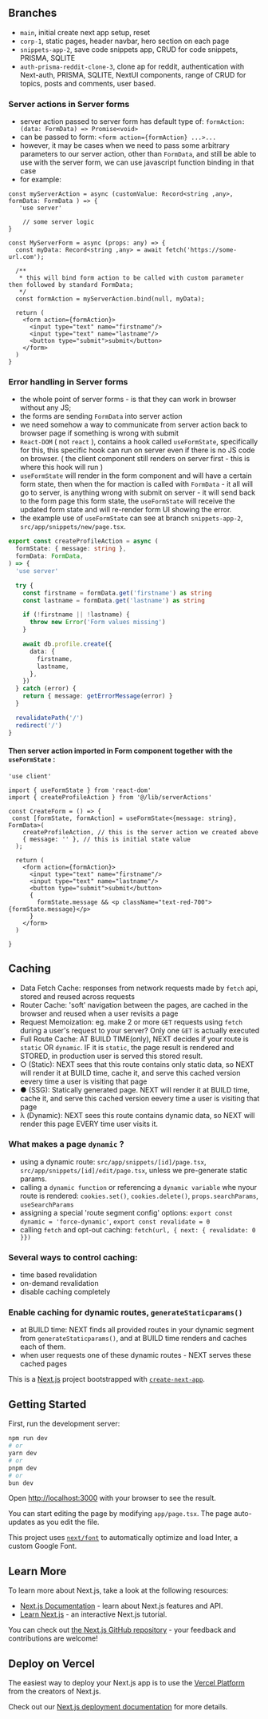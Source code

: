 ## Branches
- `main`, initial create next app setup, reset
- `corp-1`, static pages, header navbar, hero section on each page
- `snippets-app-2`, save code snippets app, CRUD for code snippets, PRISMA, SQLITE
- `auth-prisma-reddit-clone-3`, clone ap for reddit, authentication with Next-auth, PRISMA, SQLITE, NextUI components, range of CRUD for topics, posts and comments, user based.

### Server actions in Server forms
- server action passed to server form has default type of: `formAction: (data: FormData) => Promise<void>`
- can be passed to form: `<form action={formAction} ...>...`
- however, it may be cases when we need to pass some arbitrary parameters to our server action, other than `FormData`,
and still be able to use with the server form, we can use javascript function binding in that case
- for example:

```tsx
const myServerAction = async (customValue: Record<string ,any>, formData: FormData ) => {
   'use server'

    // some server logic
}

const MyServerForm = async (props: any) => {
  const myData: Record<string ,any> = await fetch('https://some-url.com');

  /**
   * this will bind form action to be called with custom parameter then followed by standard FormData;
   */
  const formAction = myServerAction.bind(null, myData);

  return (
    <form action={formAction}>
      <input type="text" name="firstname"/>
      <input type="text" name="lastname"/>
      <button type="submit">submit</button>
    </form>
  )
}
```

### Error handling in Server forms
- the whole point of server forms - is that they can work in browser without any JS;
- the forms are sending `FormData` into server action
- we need somehow a way to communicate from server action back to browser page if something is wrong with submit
- `React-DOM` ( not `react` ), contains a hook called `useFormState`, specifically for this, this specific hook
can run on server even if there is no JS code on browser. ( the client component still renders on server first - this is where this hook will run )
- `useFormState` will render in the form component and will have a certain form state, then when the for maction is called with `FormData` - it all will go to server, is anything wrong with submit on server - it will send back to the form page this form state, the `useFormState` will receive the updated form state and will re-render form UI showing the error.
- the example use of `useFormState` can see at branch `snippets-app-2`, `src/app/snippets/new/page.tsx`.

```ts
export const createProfileAction = async (
  formState: { message: string },
  formData: FormData,
) => {
  'use server'

  try {
    const firstname = formData.get('firstname') as string
    const lastname = formData.get('lastname') as string

    if (!firstname || !lastname) {
      throw new Error('Form values missing')
    }

    await db.profile.create({
      data: {
        firstname,
        lastname,
      },
    })
  } catch (error) {
    return { message: getErrorMessage(error) }
  }

  revalidatePath('/')
  redirect('/')
}
```
#### Then server action imported in Form component together with the `useFormState` :

```tsx
'use client'

import { useFormState } from 'react-dom'
import { createProfileAction } from '@/lib/serverActions'

const CreateForm = () => {
 const [formState, formAction] = useFormState<{message: string}, FormData>(
    createProfileAction, // this is the server action we created above
    { message: '' }, // this is initial state value
  );

  return (
    <form action={formAction}>
      <input type="text" name="firstname"/>
      <input type="text" name="lastname"/>
      <button type="submit">submit</button>
      {
        formState.message && <p className="text-red-700">{formState.message}</p>
      }
    </form>
  )

}
```

## Caching
- Data Fetch Cache: responses from network requests made by `fetch` api, stored and reused across requests
- Router Cache: 'soft' navigation between the pages, are cached in the browser and reused when a user revisits a page
- Request Memoization: eg. make 2 or more `GET` requests using `fetch` during a user's request to your server? Only one `GET` is actually executed
- Full Route Cache: AT BUILD TIME(only), NEXT decides if your route is `static` OR `dynamic`. IF it is `static`, the page result is rendered and STORED, in production user is served this stored result.
- ○  (Static): NEXT sees that this route contains only static data, so NEXT will render it at BUILD time, cache it, and serve this cached version eevery time a user is visiting that page
- ●  (SSG): Statically generated page. NEXT will render it at BUILD time, cache it, and serve this cached version eevery time a user is visiting that page
- λ  (Dynamic): NEXT sees this route contains dynamic data, so NEXT will render this page EVERY time user visits it.

### What makes a page `dynamic` ?
- using a dynamic route: `src/app/snippets/[id]/page.tsx`, `src/app/snippets/[id]/edit/page.tsx`, unless we pre-generate static params.
- calling a `dynamic function` or referencing a `dynamic variable` whe nyour route is rendered: `cookies.set()`, `cookies.delete()`, `props.searchParams`, `useSearchParams`
- assigning a special 'route segment config' options: `export const dynamic = 'force-dynamic'`, `export const revalidate = 0`
- calling `fetch` and opt-out caching: `fetch(url, { next: { revalidate: 0 }})`

### Several ways to control caching:
- time based revalidation
- on-demand revalidation
- disable caching completely

### Enable caching for dynamic routes, `generateStaticparams()`
- at BUILD time: NEXT finds all provided routes in your dynamic segment from `generateStaticparams()`, and at BUILD time renders and caches each of them.
- when user requests one of these dynamic routes - NEXT serves these cached pages


This is a [Next.js](https://nextjs.org/) project bootstrapped with [`create-next-app`](https://github.com/vercel/next.js/tree/canary/packages/create-next-app).

## Getting Started

First, run the development server:

```bash
npm run dev
# or
yarn dev
# or
pnpm dev
# or
bun dev
```

Open [http://localhost:3000](http://localhost:3000) with your browser to see the result.

You can start editing the page by modifying `app/page.tsx`. The page auto-updates as you edit the file.

This project uses [`next/font`](https://nextjs.org/docs/basic-features/font-optimization) to automatically optimize and load Inter, a custom Google Font.

## Learn More

To learn more about Next.js, take a look at the following resources:

- [Next.js Documentation](https://nextjs.org/docs) - learn about Next.js features and API.
- [Learn Next.js](https://nextjs.org/learn) - an interactive Next.js tutorial.

You can check out [the Next.js GitHub repository](https://github.com/vercel/next.js/) - your feedback and contributions are welcome!

## Deploy on Vercel

The easiest way to deploy your Next.js app is to use the [Vercel Platform](https://vercel.com/new?utm_medium=default-template&filter=next.js&utm_source=create-next-app&utm_campaign=create-next-app-readme) from the creators of Next.js.

Check out our [Next.js deployment documentation](https://nextjs.org/docs/deployment) for more details.
